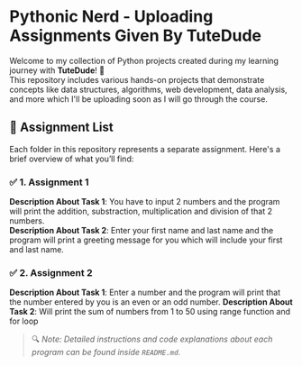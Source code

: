 # Pythonic Nerd - Uploading Assignments Given By TuteDude

Welcome to my collection of Python projects created during my learning journey with **TuteDude**! 🚀  
This repository includes various hands-on projects that demonstrate concepts like data structures, algorithms, web development, data analysis, and more which I'll be uploading soon as I will go through the course.

## 📁 Assignment List

Each folder in this repository represents a separate assignment. Here's a brief overview of what you’ll find:

### ✅ 1. Assignment 1
**Description About Task 1**: You have to input 2 numbers and the program will print the addition, substraction, multiplication and division of that 2 numbers.\
**Description About Task 2**: Enter your first name and last name and the program will print a greeting message for you which will include your first and last name.

### ✅ 2. Assignment 2
**Description About Task 1**: Enter a number and the program will print that the number entered by you is an even or an odd number.
**Description About Task 2**: Will print the sum of numbers from 1 to 50 using range function and for loop

> 🔍 _Note: Detailed instructions and code explanations about each program can be found inside `README.md`._
